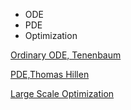 * ODE
* PDE
* Optimization

[Ordinary ODE, Tenenbaum](https://www.amazon.com/Ordinary-Differential-Equations-Dover-Mathematics/dp/0486649407/ref=sr_1_1?keywords=Ordinary+ODE&qid=1561482186&s=books&sr=1-1)

[PDE,Thomas Hillen](https://www.amazon.com/Partial-Differential-Equations-Completely-Problems/dp/1118063309/ref=sr_1_5?keywords=partial+differential+equations&qid=1561482296&s=books&sr=1-5)


[Large Scale Optimization](https://yuxinchen2020.github.io/ele522_optimization/lectures.html)
